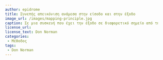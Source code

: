 ```yaml
---
author: epidrome
title: Συνεπής απεικόνιση ανάμεσα στην είσοδο και στην έξοδο 
image_url: /images/mapping-principle.jpg
caption: Σε μια συσκευή που έχει την έξοδο σε διαφορετικό σημείο από την είσοδο του χρήστη θα πρέπει να υπάρχει μια συνεπής απεικόνιση ανάμεσα στην είσοδο και στην έξοδο, όπως στην περίπτωση των εστιών μιας κουζίνας μαγειρέματος.
license_url:
license_text: Don Norman
categories:
 - Μέθοδος
tags:
 - Don Norman
---
```

